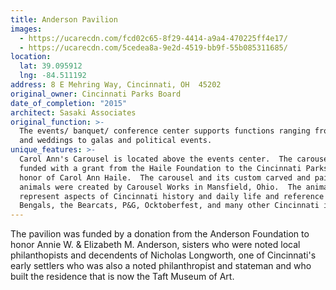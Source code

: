 ```yaml
---
title: Anderson Pavilion
images:
  - https://ucarecdn.com/fcd02c65-8f29-4414-a9a4-470225ff4e17/
  - https://ucarecdn.com/5cedea8a-9e2d-4519-bb9f-55b085311685/
location:
  lat: 39.095912
  lng: -84.511192
address: 8 E Mehring Way, Cincinnati, OH  45202
original_owner: Cincinnati Parks Board
date_of_completion: "2015"
architect: Sasaki Associates
original_function: >-
  The events/ banquet/ conference center supports functions ranging from parties
  and weddings to galas and political events.
unique_features: >-
  Carol Ann's Carousel is located above the events center.  The carousel was
  funded with a grant from the Haile Foundation to the Cincinnati Parks Board in
  honor of Carol Ann Haile.  The carousel and its custom carved and painted
  animals were created by Carousel Works in Mansfield, Ohio.  The animals
  represent aspects of Cincinnati history and daily life and reference the
  Bengals, the Bearcats, P&G, Ocktoberfest, and many other Cincinnati icons.
---
```


The pavilion was funded by a donation from the Anderson Foundation to honor Annie W. & Elizabeth M. Anderson, sisters who were noted local philanthopists and decendents of Nicholas Longworth, one of Cincinnati's early settlers who was also a noted philanthropist and stateman and who built the residence that is now the Taft Museum of Art.
